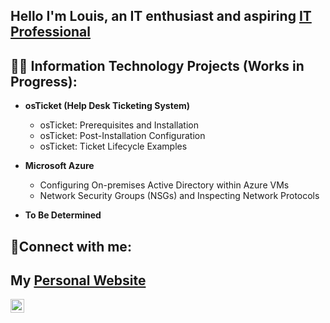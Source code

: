 <h2>Hello I'm Louis, an IT enthusiast and aspiring <a href="https://www.linkedin.com/in/louisperez1978/">IT Professional</a></h2>

<h2>👨‍💻 Information Technology Projects (Works in Progress):</h2>

- <b>osTicket (Help Desk Ticketing System)</b>
  - osTicket: Prerequisites and Installation
  - osTicket: Post-Installation Configuration
  - osTicket: Ticket Lifecycle Examples
  
- <b>Microsoft Azure</b>
  - Configuring On-premises Active Directory within Azure VMs
  - Network Security Groups (NSGs) and Inspecting Network Protocols

- <b>To Be Determined</b>

<h2>🤳Connect with me:</h2>

<h2>My <a href="https://exemplarysecurity.com/">Personal Website</a></h2>

[<img align="left" alt="Josh | LinkedIn" width="22px" src="https://cdn.jsdelivr.net/npm/simple-icons@v3/icons/linkedin.svg" />][linkedin]




[linkedin]: https://www.linkedin.com/in/louisperez1978/
